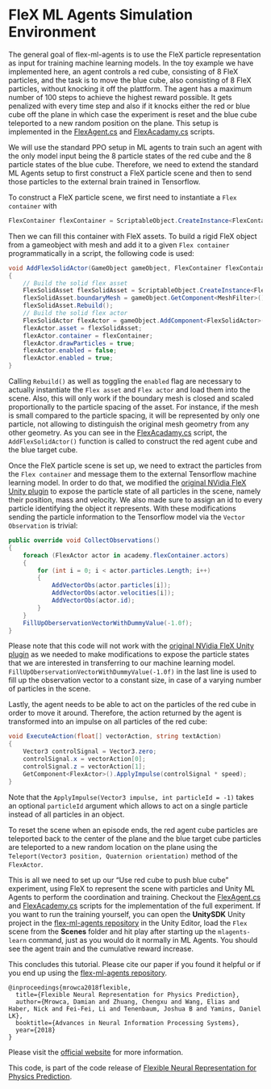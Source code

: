 # FleX ML Agents Simulation Environment

The general goal of flex-ml-agents is to use the FleX particle representation as input for training machine learning models. In the toy example we have implemented here, an agent controls a red cube, consisting of 8 FleX particles, and the task is to move the blue cube, also consisting of 8 FleX particles, without knocking it off the plattform. The agent has a maximum number of 100 steps to achieve the highest reward possible. It gets penalized with every time step and also if it knocks either the red or blue cube off the plane in which case the experiment is reset and the blue cube teleported to a new random position on the plane. This setup is implemented in the [FlexAgent.cs](https://github.com/neuroailab/flex-ml-agents/blob/master/UnitySDK/Assets/Scripts/FlexAgent.cs "FlexAgent.cs") and [FlexAcadamy.cs](https://github.com/neuroailab/flex-ml-agents/blob/master/UnitySDK/Assets/Scripts/FlexAcademy.cs "FlexAcademy.cs") scripts.

We will use the standard PPO setup in ML agents to train such an agent with the only model input being the 8 particle states of the red cube and the 8 particle states of the blue cube. Therefore, we need to extend the standard ML Agents setup to first construct a FleX particle scene and then to send those particles to the external brain trained in Tensorflow.

To construct a FleX particle scene, we first need to instantiate a `Flex container` with
```cs
FlexContainer flexContainer = ScriptableObject.CreateInstance<FlexContainer>();
```
Then we can fill this container with FleX assets.
To build a rigid FleX object from a gameobject with mesh and add it to a given `Flex container` programmatically in a script, the following code is used:

```cs
void AddFlexSolidActor(GameObject gameObject, FlexContainer flexContainer)
{
    // Build the solid flex asset
    FlexSolidAsset flexSolidAsset = ScriptableObject.CreateInstance<FlexSolidAsset>();
    flexSolidAsset.boundaryMesh = gameObject.GetComponent<MeshFilter>().mesh;
    flexSolidAsset.Rebuild();
    // Build the solid flex actor
    FlexSolidActor flexActor = gameObject.AddComponent<FlexSolidActor>();
    flexActor.asset = flexSolidAsset;
    flexActor.container = flexContainer;
    flexActor.drawParticles = true;
    flexActor.enabled = false;
    flexActor.enabled = true;
}
```

Calling `Rebuild()` as well as toggling the `enabled` flag are necessary to actually instantiate the `Flex asset` and `Flex actor` and load them into the scene. Also, this will only work if the boundary mesh is closed and scaled proportionally to the particle spacing of the asset. For instance, if the mesh is small compared to the particle spacing, it will be represented by only one particle, not allowing to distinguish the original mesh geometry from any other geometry.
As you can see in the [FlexAcadamy.cs](https://github.com/neuroailab/flex-ml-agents/blob/master/UnitySDK/Assets/Scripts/FlexAcademy.cs "FlexAcademy.cs") script, the `AddFlexSolidActor()` function is called to construct the red agent cube and the blue target cube.

Once the FleX particle scene is set up, we need to extract the particles from the `Flex container` and message them to the external Tensorflow machine learning model. In order to do that, we modified the [original NVidia FleX Unity plugin](https://assetstore.unity.com/packages/tools/physics/nvidia-flex-for-unity-1-0-beta-120425 "Unity FleX plugin") to expose the particle state of all particles in the scene, namely their position, mass and velocity. We also made sure to assign an id to every particle identifying the object it represents. With these modifications sending the particle information to the Tensorflow model via the `Vector Observation` is trivial:

```cs
public override void CollectObservations()
{
    foreach (FlexActor actor in academy.flexContainer.actors)
    {
        for (int i = 0; i < actor.particles.Length; i++)
        {
            AddVectorObs(actor.particles[i]);
            AddVectorObs(actor.velocities[i]);
            AddVectorObs(actor.id);
        }
    }
    FillUpOberservationVectorWithDummyValue(-1.0f);
}
```

Please note that this code will not work with the [original NVidia FleX Unity plugin](https://assetstore.unity.com/packages/tools/physics/nvidia-flex-for-unity-1-0-beta-120425 "Unity FleX plugin") as we needed to make modifications to expose the particle states that we are interested in transferring to our machine learning model. `FillUpOberservationVectorWithDummyValue(-1.0f)` in the last line is used to fill up the observation vector to a constant size, in case of a varying number of particles in the scene.

Lastly, the agent needs to be able to act on the particles of the red cube in order to move it around. Therefore, the action returned by the agent is transformed into an impulse on all particles of the red cube:

```cs
void ExecuteAction(float[] vectorAction, string textAction)
{
    Vector3 controlSignal = Vector3.zero;
    controlSignal.x = vectorAction[0];
    controlSignal.z = vectorAction[1];
    GetComponent<FlexActor>().ApplyImpulse(controlSignal * speed);
}
```
Note that the `ApplyImpulse(Vector3 impulse, int particleId = -1)` takes an optional `particleId` argument which allows to act on a single particle instead of all particles in an object.

To reset the scene when an episode ends, the red agent cube particles are teleported back to the center of the plane and the blue target cube particles are teleported to a new random location on the plane using the `Teleport(Vector3 position, Quaternion orientation)` method of the `FlexActor`.

This is all we need to set up our “Use red cube to push blue cube” experiment, using FleX to represent the scene with particles and Unity ML Agents to perform the coordination and training. Checkout the [FlexAgent.cs](https://github.com/neuroailab/flex-ml-agents/blob/master/UnitySDK/Assets/Scripts/FlexAgent.cs "FlexAgent.cs") and [FlexAcademy.cs](https://github.com/neuroailab/flex-ml-agents/blob/master/UnitySDK/Assets/Scripts/FlexAcademy.cs "FlexAcademy.cs") scripts for the implementation of the full experiment. If you want to run the training yourself, you can open the **UnitySDK** Unity project in the [flex-ml-agents repository](https://github.com/neuroailab/flex-ml-agents "flex-ml-agents repository") in the Unity Editor, load the `Flex` scene from the **Scenes** folder and hit play after starting up the `mlagents-learn` command, just as you would do it normally in ML Agents. You should see the agent train and the cumulative reward increase.

This concludes this tutorial. Please cite our paper if you found it helpful or if you end up using the [flex-ml-agents repository](https://github.com/neuroailab/flex-ml-agents "flex-ml-agents repository").

```
@inproceedings{mrowca2018flexible,
  title={Flexible Neural Representation for Physics Prediction},
  author={Mrowca, Damian and Zhuang, Chengxu and Wang, Elias and Haber, Nick and Fei-Fei, Li and Tenenbaum, Joshua B and Yamins, Daniel LK},
  booktitle={Advances in Neural Information Processing Systems},
  year={2018}
}
```

Please visit the [official website](https://neuroailab.github.io/flex-ml-agents/ "FleX ML Agents Website") for more information.

This code, is part of the code release of [Flexible Neural Representation for Physics Prediction](https://neuroailab.github.io/physics/ "Flexible Neural Representation for Physics Prediction").

